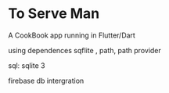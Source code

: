 # To Serve Man

A CookBook app running in Flutter/Dart

using dependences sqflite , path, path provider

sql: sqlite 3

firebase db intergration




